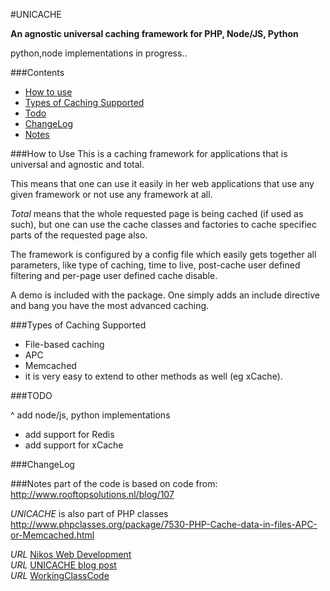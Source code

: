 #UNICACHE 

__An agnostic universal caching framework for PHP, Node/JS, Python__

python,node implementations in progress..


###Contents

* [How to use](#how-to-use)
* [Types of Caching Supported](#types-of-caching-supported)
* [Todo](#todo)
* [ChangeLog](#changelog)
* [Notes](#notes)


###How to Use
This is a caching framework for applications that is universal and agnostic and total.  

This means that one can use it easily in her web applications that use any given framework or not use any framework at all.  

_Total_ means that the whole requested page is being cached (if used as such), but one can use the cache classes and factories to cache specifiec parts of the requested page also.  

The framework is configured by a config file which easily gets together all parameters, like type of caching, time to live, post-cache user defined filtering and per-page user defined cache disable.

A demo is included with the package. One simply adds an include directive and bang you have the most advanced caching.


###Types of Caching Supported
* File-based caching
* APC
* Memcached
* it is very easy to extend to other methods as well (eg xCache).


###TODO

^ add node/js, python implementations
* add support for Redis
* add support for xCache


###ChangeLog


###Notes
part of the code is based on code from:  http://www.rooftopsolutions.nl/blog/107


*UNICACHE* is also part of PHP classes http://www.phpclasses.org/package/7530-PHP-Cache-data-in-files-APC-or-Memcached.html


*URL* [Nikos Web Development](http://nikos-web-development.netai.net/ "Nikos Web Development")  
*URL* [UNICACHE blog post](http://nikos-web-development.netai.net/blog/unicache-universal-caching-framework-for-php/ "UNICACHE blog post")  
*URL* [WorkingClassCode](http://workingclasscode.uphero.com/ "Working Class Code")  
